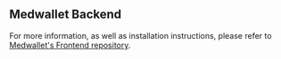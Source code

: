 ## Medwallet Backend

For more information, as well as installation instructions, please refer to [Medwallet's Frontend repository](https://github.com/cindywongdev/medwallet_frontend).